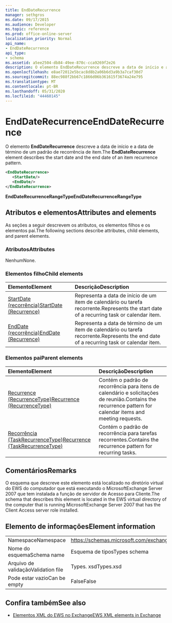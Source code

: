 ```yaml
---
title: EndDateRecurrence
manager: sethgros
ms.date: 09/17/2015
ms.audience: Developer
ms.topic: reference
ms.prod: office-online-server
localization_priority: Normal
api_name:
- EndDateRecurrence
api_type:
- schema
ms.assetid: a5ee2504-db84-49ee-870c-cca9269f2e26
description: O elemento EndDateRecurrence descreve a data de início e a data de término de um padrão de recorrência de item.
ms.openlocfilehash: e8ae72012e5bcac8d8b2a06b6d3a9b3a7caf30d7
ms.sourcegitcommit: 88ec988f2bb67c1866d06b361615f3674a24e795
ms.translationtype: MT
ms.contentlocale: pt-BR
ms.lasthandoff: 05/31/2020
ms.locfileid: "44460145"
---
```

# <a name="enddaterecurrence"></a><span data-ttu-id="e94b8-103">EndDateRecurrence</span><span class="sxs-lookup"><span data-stu-id="e94b8-103">EndDateRecurrence</span></span>

<span data-ttu-id="e94b8-104">O elemento **EndDateRecurrence** descreve a data de início e a data de término de um padrão de recorrência de item.</span><span class="sxs-lookup"><span data-stu-id="e94b8-104">The **EndDateRecurrence** element describes the start date and the end date of an item recurrence pattern.</span></span> 
  
```xml
<EndDateRecurrence>
   <StartDate/>
   <EndDate/>
</EndDateRecurrence>
```

 <span data-ttu-id="e94b8-105">**EndDateRecurrenceRangeType**</span><span class="sxs-lookup"><span data-stu-id="e94b8-105">**EndDateRecurrenceRangeType**</span></span>
## <a name="attributes-and-elements"></a><span data-ttu-id="e94b8-106">Atributos e elementos</span><span class="sxs-lookup"><span data-stu-id="e94b8-106">Attributes and elements</span></span>

<span data-ttu-id="e94b8-107">As seções a seguir descrevem os atributos, os elementos filhos e os elementos pai.</span><span class="sxs-lookup"><span data-stu-id="e94b8-107">The following sections describe attributes, child elements, and parent elements.</span></span>
  
### <a name="attributes"></a><span data-ttu-id="e94b8-108">Atributos</span><span class="sxs-lookup"><span data-stu-id="e94b8-108">Attributes</span></span>

<span data-ttu-id="e94b8-109">Nenhum</span><span class="sxs-lookup"><span data-stu-id="e94b8-109">None.</span></span>
  
### <a name="child-elements"></a><span data-ttu-id="e94b8-110">Elementos filho</span><span class="sxs-lookup"><span data-stu-id="e94b8-110">Child elements</span></span>

|<span data-ttu-id="e94b8-111">**Elemento**</span><span class="sxs-lookup"><span data-stu-id="e94b8-111">**Element**</span></span>|<span data-ttu-id="e94b8-112">**Descrição**</span><span class="sxs-lookup"><span data-stu-id="e94b8-112">**Description**</span></span>|
|:-----|:-----|
|[<span data-ttu-id="e94b8-113">StartDate (recorrência)</span><span class="sxs-lookup"><span data-stu-id="e94b8-113">StartDate (Recurrence)</span></span>](startdate-recurrence.md) <br/> |<span data-ttu-id="e94b8-114">Representa a data de início de um item de calendário ou tarefa recorrente.</span><span class="sxs-lookup"><span data-stu-id="e94b8-114">Represents the start date of a recurring task or calendar item.</span></span>  <br/> |
|[<span data-ttu-id="e94b8-115">EndDate (recorrência)</span><span class="sxs-lookup"><span data-stu-id="e94b8-115">EndDate (Recurrence)</span></span>](enddate-recurrence.md) <br/> |<span data-ttu-id="e94b8-116">Representa a data de término de um item de calendário ou tarefa recorrente.</span><span class="sxs-lookup"><span data-stu-id="e94b8-116">Represents the end date of a recurring task or calendar item.</span></span>  <br/> |
   
### <a name="parent-elements"></a><span data-ttu-id="e94b8-117">Elementos pai</span><span class="sxs-lookup"><span data-stu-id="e94b8-117">Parent elements</span></span>

|<span data-ttu-id="e94b8-118">**Elemento**</span><span class="sxs-lookup"><span data-stu-id="e94b8-118">**Element**</span></span>|<span data-ttu-id="e94b8-119">**Descrição**</span><span class="sxs-lookup"><span data-stu-id="e94b8-119">**Description**</span></span>|
|:-----|:-----|
|[<span data-ttu-id="e94b8-120">Recurrence (RecurrenceType)</span><span class="sxs-lookup"><span data-stu-id="e94b8-120">Recurrence (RecurrenceType)</span></span>](recurrence-recurrencetype.md) <br/> |<span data-ttu-id="e94b8-121">Contém o padrão de recorrência para itens de calendário e solicitações de reunião.</span><span class="sxs-lookup"><span data-stu-id="e94b8-121">Contains the recurrence pattern for calendar items and meeting requests.</span></span>  <br/> |
|[<span data-ttu-id="e94b8-122">Recorrência (TaskRecurrenceType)</span><span class="sxs-lookup"><span data-stu-id="e94b8-122">Recurrence (TaskRecurrenceType)</span></span>](recurrence-taskrecurrencetype.md) <br/> |<span data-ttu-id="e94b8-123">Contém o padrão de recorrência para tarefas recorrentes.</span><span class="sxs-lookup"><span data-stu-id="e94b8-123">Contains the recurrence pattern for recurring tasks.</span></span>  <br/> |
   
## <a name="remarks"></a><span data-ttu-id="e94b8-124">Comentários</span><span class="sxs-lookup"><span data-stu-id="e94b8-124">Remarks</span></span>

<span data-ttu-id="e94b8-125">O esquema que descreve este elemento está localizado no diretório virtual do EWS do computador que está executando o MicrosoftExchange Server 2007 que tem instalada a função de servidor de Acesso para Cliente.</span><span class="sxs-lookup"><span data-stu-id="e94b8-125">The schema that describes this element is located in the EWS virtual directory of the computer that is running MicrosoftExchange Server 2007 that has the Client Access server role installed.</span></span>
  
## <a name="element-information"></a><span data-ttu-id="e94b8-126">Elemento de informações</span><span class="sxs-lookup"><span data-stu-id="e94b8-126">Element information</span></span>

|||
|:-----|:-----|
|<span data-ttu-id="e94b8-127">Namespace</span><span class="sxs-lookup"><span data-stu-id="e94b8-127">Namespace</span></span>  <br/> |https://schemas.microsoft.com/exchange/services/2006/types  <br/> |
|<span data-ttu-id="e94b8-128">Nome do esquema</span><span class="sxs-lookup"><span data-stu-id="e94b8-128">Schema name</span></span>  <br/> |<span data-ttu-id="e94b8-129">Esquema de tipos</span><span class="sxs-lookup"><span data-stu-id="e94b8-129">Types schema</span></span>  <br/> |
|<span data-ttu-id="e94b8-130">Arquivo de validação</span><span class="sxs-lookup"><span data-stu-id="e94b8-130">Validation file</span></span>  <br/> |<span data-ttu-id="e94b8-131">Types. xsd</span><span class="sxs-lookup"><span data-stu-id="e94b8-131">Types.xsd</span></span>  <br/> |
|<span data-ttu-id="e94b8-132">Pode estar vazio</span><span class="sxs-lookup"><span data-stu-id="e94b8-132">Can be empty</span></span>  <br/> |<span data-ttu-id="e94b8-133">False</span><span class="sxs-lookup"><span data-stu-id="e94b8-133">False</span></span>  <br/> |
   
## <a name="see-also"></a><span data-ttu-id="e94b8-134">Confira também</span><span class="sxs-lookup"><span data-stu-id="e94b8-134">See also</span></span>



- [<span data-ttu-id="e94b8-135">Elementos XML do EWS no Exchange</span><span class="sxs-lookup"><span data-stu-id="e94b8-135">EWS XML elements in Exchange</span></span>](ews-xml-elements-in-exchange.md)

